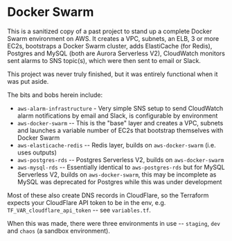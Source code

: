 # Docker Swarm

This is a sanitized copy of a past project to stand up a complete Docker Swarm environment on AWS.  It creates a VPC, subnets, an ELB, 3 or more EC2s, bootstraps a Docker Swarm cluster, adds ElastiCache (for Redis), Postgres and MySQL (both are Aurora Serverless V2), CloudWatch monitors sent alarms to SNS topic(s), which were then sent to email or Slack.

This project was never truly finished, but it was entirely functional when it was put aside.

The bits and bobs herein include:

- `aws-alarm-infrastructure` - Very simple SNS setup to send CloudWatch alarm notifications by email and Slack, is configurable by environment
- `aws-docker-swarm` -- This is the "base" layer and creates a VPC, subnets and launches a variable number of EC2s that bootstrap themselves with Docker Swarm
- `aws-elasticache-redis` -- Redis layer, builds on `aws-docker-swarm` (i.e. uses outputs)
- `aws-postgres-rds` -- Postgres Serverless V2, builds on `aws-docker-swarm`
- `aws-mysql-rds` -- Essentially identical to `aws-postgres-rds` but for MySQL Serverless V2, builds on `aws-docker-swarm`, this may be incomplete as MySQL was deprecated for Postgres while this was under development

Most of these also create DNS records in CloudFlare, so the Terraform expects your CloudFlare API token to be in the env, e.g. `TF_VAR_cloudflare_api_token` -- see `variables.tf`.

When this was made, there were three environments in use -- `staging`, `dev` and `chaos` (a sandbox environment).
